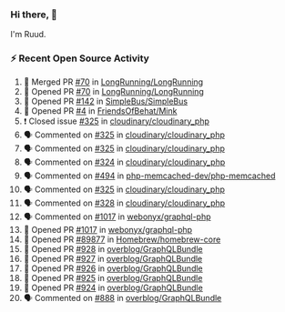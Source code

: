 ### Hi there, 👋

I'm Ruud.
 
### :zap: Recent Open Source Activity

<!--START_SECTION:activity-->
1. 🎉 Merged PR [#70](https://github.com/LongRunning/LongRunning/pull/70) in [LongRunning/LongRunning](https://github.com/LongRunning/LongRunning)
2. 💪 Opened PR [#70](https://github.com/LongRunning/LongRunning/pull/70) in [LongRunning/LongRunning](https://github.com/LongRunning/LongRunning)
3. 💪 Opened PR [#142](https://github.com/SimpleBus/SimpleBus/pull/142) in [SimpleBus/SimpleBus](https://github.com/SimpleBus/SimpleBus)
4. 💪 Opened PR [#4](https://github.com/FriendsOfBehat/Mink/pull/4) in [FriendsOfBehat/Mink](https://github.com/FriendsOfBehat/Mink)
5. ❗️ Closed issue [#325](https://github.com/cloudinary/cloudinary_php/issues/325) in [cloudinary/cloudinary_php](https://github.com/cloudinary/cloudinary_php)
6. 🗣 Commented on [#325](https://github.com/cloudinary/cloudinary_php/issues/325) in [cloudinary/cloudinary_php](https://github.com/cloudinary/cloudinary_php)
7. 🗣 Commented on [#325](https://github.com/cloudinary/cloudinary_php/issues/325) in [cloudinary/cloudinary_php](https://github.com/cloudinary/cloudinary_php)
8. 🗣 Commented on [#324](https://github.com/cloudinary/cloudinary_php/issues/324) in [cloudinary/cloudinary_php](https://github.com/cloudinary/cloudinary_php)
9. 🗣 Commented on [#494](https://github.com/php-memcached-dev/php-memcached/issues/494) in [php-memcached-dev/php-memcached](https://github.com/php-memcached-dev/php-memcached)
10. 🗣 Commented on [#325](https://github.com/cloudinary/cloudinary_php/issues/325) in [cloudinary/cloudinary_php](https://github.com/cloudinary/cloudinary_php)
11. 🗣 Commented on [#328](https://github.com/cloudinary/cloudinary_php/issues/328) in [cloudinary/cloudinary_php](https://github.com/cloudinary/cloudinary_php)
12. 🗣 Commented on [#1017](https://github.com/webonyx/graphql-php/issues/1017) in [webonyx/graphql-php](https://github.com/webonyx/graphql-php)
13. 💪 Opened PR [#1017](https://github.com/webonyx/graphql-php/pull/1017) in [webonyx/graphql-php](https://github.com/webonyx/graphql-php)
14. 💪 Opened PR [#89877](https://github.com/Homebrew/homebrew-core/pull/89877) in [Homebrew/homebrew-core](https://github.com/Homebrew/homebrew-core)
15. 💪 Opened PR [#928](https://github.com/overblog/GraphQLBundle/pull/928) in [overblog/GraphQLBundle](https://github.com/overblog/GraphQLBundle)
16. 💪 Opened PR [#927](https://github.com/overblog/GraphQLBundle/pull/927) in [overblog/GraphQLBundle](https://github.com/overblog/GraphQLBundle)
17. 💪 Opened PR [#926](https://github.com/overblog/GraphQLBundle/pull/926) in [overblog/GraphQLBundle](https://github.com/overblog/GraphQLBundle)
18. 💪 Opened PR [#925](https://github.com/overblog/GraphQLBundle/pull/925) in [overblog/GraphQLBundle](https://github.com/overblog/GraphQLBundle)
19. 💪 Opened PR [#924](https://github.com/overblog/GraphQLBundle/pull/924) in [overblog/GraphQLBundle](https://github.com/overblog/GraphQLBundle)
20. 🗣 Commented on [#888](https://github.com/overblog/GraphQLBundle/issues/888) in [overblog/GraphQLBundle](https://github.com/overblog/GraphQLBundle)
<!--END_SECTION:activity-->
